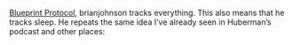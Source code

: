  [Blueprint Protocol](https://www.notion.so/Blueprint-Protocol-9f06fcb9fb224d1bb6edf66ba5bbde84?pvs=21), brianjohnson tracks everything. This also means that he tracks sleep. He repeats the same idea I’ve already seen in Huberman’s podcast and other places: